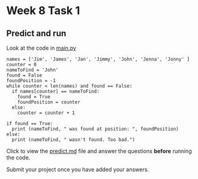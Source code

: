 # Week 8 Task 1

## Predict and run

Look at the code in [main.py](../main.py)

```python:
names = ['Jim', 'James', 'Jan', 'Jimmy', 'John', 'Jenna', 'Jonny' ]
counter = 0
nameToFind = 'John'
found = False
foundPosition = -1
while counter < len(names) and found == False:
  if names[counter] == nameToFind:
    found = True
    foundPosition = counter
  else:
    counter = counter + 1

if found == True:
  print (nameToFind, " was found at position: ", foundPosition)
else:
  print (nameToFind, " wasn't found. Too bad.")
```

Click to view the [predict.md](../predict.md) file and answer the questions **before** running the code.

Submit your project once you have added your answers.
